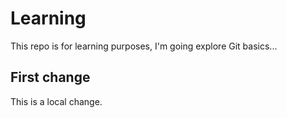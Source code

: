 # Learning

This repo is for learning purposes, I'm going explore Git basics...

## First change

This is a local change.